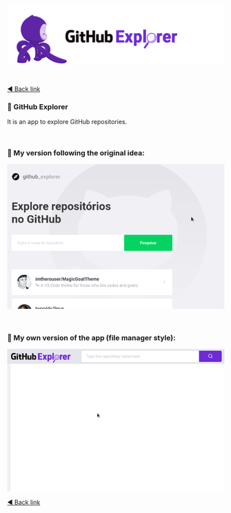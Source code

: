 <p align="center">
  <a href="https://github.com/imtherouser/bootcamp/GoStack11/GitHubExplorer#🚀">
    <img src="screenshots/GitHubExplorer.gif">
  </a>
</p>

<br />

[◄ Back link](https://github.com/imtherouser/Studies/tree/master/study-codes/Rocketseat#🚀)

### 🐙 GitHub Explorer

It is an app to explore GitHub repositories.

<br />

### 🐙 My version following the original idea:

<p align="center">
  <a href="https://github.com/imtherouser/bootcamp/GoStack11/GitHubExplorer#🚀">
    <img src="screenshots/original/GitHubExplorer-original.gif">
  </a>
</p>

<br />

### 🐙 My own version of the app (file manager style):

<p align="center">
  <a href="https://github.com/imtherouser/bootcamp/GoStack11/GitHubExplorer#🚀">
    <img src="screenshots/filemanager/GitHubExplorer-filemanager.gif">
  </a>
</p>

[◄ Back link](https://github.com/imtherouser/Studies/tree/master/study-codes/Rocketseat#🚀)
